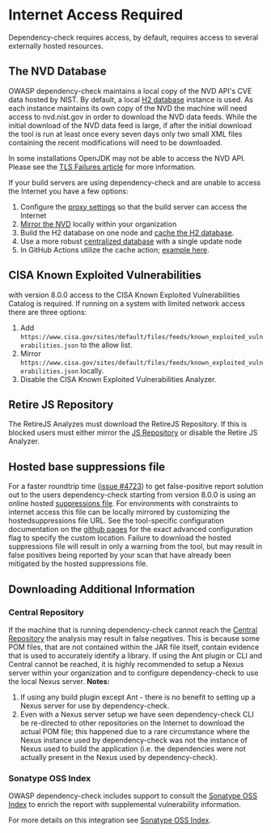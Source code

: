 # Internet Access Required

Dependency-check requires access, by default, requires access to several externally
hosted resources.

## The NVD Database

OWASP dependency-check maintains a local copy of the NVD API's CVE data hosted by NIST. By default,
a local [H2 database](http://www.h2database.com/html/main.html) instance is used.
As each instance maintains its own copy of the NVD the machine will need access
to nvd.nist.gov in order to download the NVD data feeds. While the initial download of the NVD
data feed is large, if after the initial download the tool is run at least once every seven
days only two small XML files containing the recent modifications will need to be downloaded.

In some installations OpenJDK may not be able to access the NVD API. Please see the
[TLS Failures article](./tlsfailure.html) for more information.

If your build servers are using dependency-check and are unable to access the Internet you
have a few options:

1. Configure the [proxy settings](proxy.html) so that the build server can access the Internet
2. [Mirror the NVD](./mirrornvd.html) locally within your organization
3. Build the H2 database on one node and [cache the H2 database](./cacheh2.md).
4. Use a more robust [centralized database](./database.html) with a single update node
5. In GitHub Actions utilize the cache action; [example here](./cache-action.md).

## CISA Known Exploited Vulnerabilities

with version 8.0.0 access to the CISA Known Exploited Vulnerabilities Catalog is required.
If running on a system with limited network access there are three options:

1. Add `https://www.cisa.gov/sites/default/files/feeds/known_exploited_vulnerabilities.json` to the allow list.
2. Mirror `https://www.cisa.gov/sites/default/files/feeds/known_exploited_vulnerabilities.json` locally.
3. Disable the CISA Known Exploited Vulnerabilities Analyzer.

## Retire JS Repository

The RetireJS Analyzes must download the RetireJS Repository. If this is blocked users
must either mirror the [JS Repository](./mirrornvd.html) or disable the Retire JS Analyzer.

## Hosted base suppressions file

For a faster roundtrip time ([issue #4723](https://github.com/jeremylong/DependencyCheck/issues/4723)) to get false-positive report 
solution out to the users dependency-check starting from version 8.0.0 is using an online hosted 
[suppressions file](https://jeremylong.github.io/DependencyCheck/suppressions/publishedSuppressions.xml). 
For environments with constraints to internet access this file can be locally mirrored by customizing the hostedsuppressions file URL.
See the tool-specific configuration documentation on the [github pages](https://jeremylong.github.io/DependencyCheck/index.html) 
for the exact advanced configuration flag to specify the custom location.
Failure to download the hosted suppressions file will result in only a warning from the tool, but may result in false positives 
being reported by your scan that have already been mitigated by the hosted suppressions file.

## Downloading Additional Information

### Central Repository

If the machine that is running dependency-check cannot reach the [Central Repository](http://search.maven.org)
the analysis may result in false negatives. This is because some POM files, that are not
contained within the JAR file itself, contain evidence that is used to accurately identify
a library. If using the Ant plugin or CLI and Central cannot be reached, it is highly recommended to setup a
Nexus server within your organization and to configure dependency-check to use the local
Nexus server. **Notes:**
1. If using any build plugin except Ant - there is no benefit to setting up a Nexus server for use by dependency-check.
2. Even with a Nexus server setup we have seen dependency-check CLI be
re-directed to other repositories on the Internet to download the actual POM file; this
happened due to a rare circumstance where the Nexus instance used by dependency-check
was not the instance of Nexus used to build the application (i.e. the dependencies
were not actually present in the Nexus used by dependency-check).

### Sonatype OSS Index

OWASP dependency-check includes support to consult the [Sonatype OSS Index](https://ossindex.sonatype.org)
to enrich the report with supplemental vulnerability information.

For more details on this integration see [Sonatype OSS Index](./ossindex.html).
